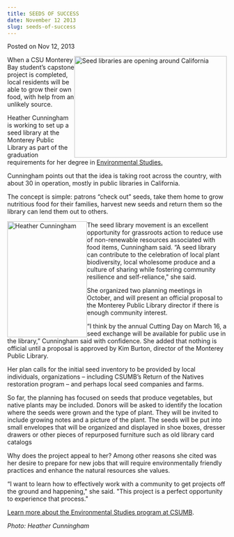```yaml
---
title: SEEDS OF SUCCESS
date: November 12 2013
slug: seeds-of-success
---
```


 



<span class="date">Posted on Nov 12, 2013    </span>
<p><img alt="Seed libraries are opening around California" src="https://news.csumb.edu/sites/default/files/65/attachments/news/images/seed_library.jpg" style="float:right; width:350px; height:233px">When a CSU
Monterey Bay student&#x2019;s capstone project is completed, local
residents will be able to grow their own food, with help from an
unlikely source.</img></p>
<p>Heather Cunningham is working to set up a seed library at the
Monterey Public Library as part of the graduation requirements for
her degree in <a href="https://sep.csumb.edu/es/" rel="nofollow">Environmental Studies.</a></p>
<p>Cunningham points out that the idea is taking root across the
country, with about 30 in operation, mostly in public libraries in
California.</p>
<p>The concept is simple: patrons &#x201C;check out&#x201D; seeds, take them home
to grow nutritious food for their families, harvest new seeds and
return them so the library can lend them out to others.</p>
<p><img alt="Heather Cunningham" src="https://news.csumb.edu/sites/default/files/65/attachments/news/images/heather_cunningham_for_web.jpg" style="float:left; width:183px; height:266px">The seed library
movement is an excellent opportunity for grassroots action to
reduce use of non-renewable resources associated with food items,
Cunningham said. &#x201C;A seed library can contribute to the celebration
of local plant biodiversity, local wholesome produce and a culture
of sharing while fostering community resilience and self-reliance,&quot;
she said.</img></p>
<p>She organized two planning meetings in October, and will present
an official proposal to the Monterey Public Library director if
there is enough community interest.</p>
<p>&#x201C;I think by the annual Cutting Day on March 16, a seed exchange
will be available for public use in the library,&#x201D; Cunningham said
with confidence. She added that nothing is official until a
proposal is approved by Kim Burton, director of the Monterey Public
Library.</p>
<p>Her plan calls for the initial seed inventory to be provided by
local individuals, organizations &#x2013; including CSUMB&#x2019;s Return of the
Natives restoration program &#x2013; and perhaps local seed companies and
farms.</p>
<p>So far, the planning has focused on seeds that produce
vegetables, but native plants may be included. Donors will be asked
to identify the location where the seeds were grown and the type of
plant. They will be invited to include growing notes and a picture
of the plant. The seeds will be put into small envelopes that will
be organized and displayed in shoe boxes, dresser drawers or other
pieces of repurposed furniture such as old library card
catalogs</p>
<p>Why does the project appeal to her? Among other reasons she
cited was her desire to prepare for new jobs that will require
environmentally friendly practices and enhance the natural
resources she values.</p>
<p>&#x201C;I want to learn how to effectively work with a community to get
projects off the ground and happening,&quot; she said. &quot;This project is
a perfect opportunity to experience that process.&quot;</p>
<p><a href="https://sep.csumb.edu/es/" rel="nofollow">Learn more
about the Environmental Studies program at CSUMB</a>.</p>
<p class="small"><em>Photo: Heather Cunningham</em></p>
<p>&#xA0;</p>
<p>&#xA0;</p>
<p>&#xA0;</p>
<p><br>
&#xA0;</br></p>





```
